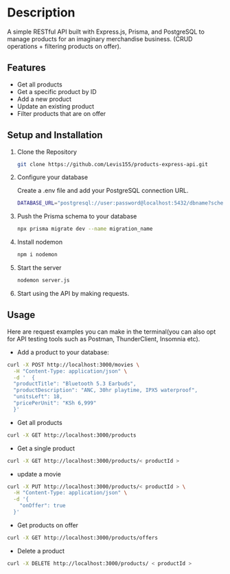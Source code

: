 # Description

A simple RESTful API built with Express.js, Prisma, and PostgreSQL to manage products for an imaginary merchandise business. (CRUD operations + filtering products on offer).

## Features

- Get all products
- Get a specific product by ID
- Add a new product
- Update an existing product
- Filter products that are on offer

## Setup and Installation

1. Clone the Repository

   ```bash
   git clone https://github.com/Levis155/products-express-api.git
   ```

1. Configure your database

   Create a .env file and add your PostgreSQL connection URL.

   ```bash
   DATABASE_URL="postgresql://user:password@localhost:5432/dbname?schema=public"
   ```

1. Push the Prisma schema to your database

   ```bash
   npx prisma migrate dev --name migration_name
   ```

1. Install nodemon

   ```bash
   npm i nodemon
   ```

1. Start the server

   ```bash
   nodemon server.js
   ```

1. Start using the API by making requests.

## Usage

Here are request examples you can make in the terminal(you can also opt for API testing tools such as Postman, ThunderClient, Insomnia etc).

- Add a product to your database:

```bash
curl -X POST http://localhost:3000/movies \
  -H "Content-Type: application/json" \
  -d '  {
  "productTitle": "Bluetooth 5.3 Earbuds",
  "productDescription": "ANC, 30hr playtime, IPX5 waterproof",
  "unitsLeft": 18,
  "pricePerUnit": "KSh 6,999"
  }'
```

- Get all products

```bash
curl -X GET http://localhost:3000/products
```

- Get a single product

```bash
curl -X GET http://localhost:3000/products/< productId >
```

- update a movie

```bash
curl -X PUT http://localhost:3000/products/< productId > \
  -H "Content-Type: application/json" \
  -d '{
    "onOffer": true
  }'
```

- Get products on offer

```bash
curl -X GET http://localhost:3000/products/offers
```

- Delete a product

```bash
curl -X DELETE http://localhost:3000/products/ < productId >
```
